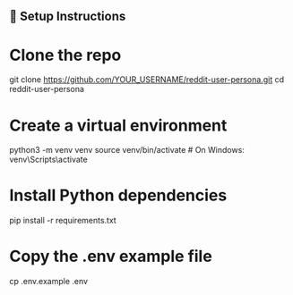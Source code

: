 ## 🔧 Setup Instructions

# Clone the repo
git clone https://github.com/YOUR_USERNAME/reddit-user-persona.git
cd reddit-user-persona

# Create a virtual environment
python3 -m venv venv
source venv/bin/activate  # On Windows: venv\Scripts\activate

# Install Python dependencies
pip install -r requirements.txt

# Copy the .env example file
cp .env.example .env

